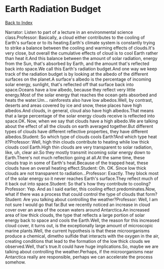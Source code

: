 # Earth Radiation Budget
[Back to Index](https://github.com/windows10010/tpoExtractor/blob/master/README.md)

Narrator: Listen to part of a lecture in an environmental science class.Professor: Basically, a cloud either contributes to the cooling of Earth's surface or to its heating.Earth's climate system is constantly trying to strike a balance between the cooling and warming effects of clouds.It's very close, but overall the cumulative effects of cloud is to cool Earth rather than heat it.And this balance between the amount of solar radiation, energy from the Sun, that's absorbed by Earth, and the amount that's reflected back into space.We call this Earth's radiation budget.And one way we keep track of the radiation budget is by looking at the albedo of the different surfaces on the planet.A surface's albedo is the percentage of incoming solar energy, sunlight, that's reflected off that surface back into space.Oceans have a low albedo, because they reflect very little energy.Most of the solar energy that reaches the ocean gets absorbed and heats the water.Um... rainforests also have low albedos.Well, by contrast, deserts and areas covered by ice and snow, these places have high albedos.And clouds, in general, cloud also have high albedos.That means that a large percentage of the solar energy clouds receive is reflected into space.OK. Now, when we say that clouds have a high albedo.We are talking about the effect of all the clouds on earth averaged together.But different types of clouds have different reflective properties, they have different albedos.Student: So which type of clouds cools Earth?And which type heat it?Professor: Well, high thin clouds contribute to heating while low thick clouds cool Earth.High thin clouds are very transparent to solar radiation, like, uh, clear air.So they mostly transmit incoming solar energy down to Earth.There's not much reflection going at all.At the same time, these clouds trap in some of Earth's heat.Because of the trapped heat, these clouds have an overall heating effect.Student: Oh. OK. Since low thick clouds are not transparent to radiation...Professor: Exactly. They block most of the solar energy so it never reaches Earth's surface.They reflect much of it back out into space.Student: So that's how they contribute to cooling?Professor: Yep. And as I said earlier, this cooling effect predominates.Now, what if there was a process that could control the type of clouds that form?Student: Are you talking about controlling the weather?Professor: Well, I am not sure I would go that far.But we recently noticed an increase in cloud cover over an area of the ocean waters around Antarctica.An increased area of low thick clouds, the type that reflects a large portion of solar energy back to space and cools the Earth.Well, the reason for this increased cloud cover, it turns out, is the exceptionally large amount of microscopic marine plants.Well, the current hypothesis is that these microorganisms produce a chemical, dimetho sulfide that interacts with the oxygen in the air, creating conditions that lead to the formation of the low thick clouds we observed.Well, that's true.It could have huge implications.So, maybe we are talking about controlling the weather.Perhaps, if the microorganisms near Antarctica really are responsible, perhaps we can accelerate the process somehow. 